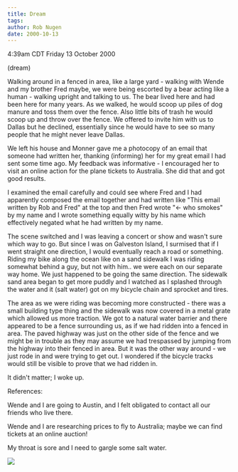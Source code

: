 ```yaml
---
title: Dream
tags: 
author: Rob Nugen
date: 2000-10-13
---
```


<title>Dream</title>
<p class=date>4:39am CDT Friday 13 October 2000
<p class=note>(dream)

<p class=dream>Walking around in a fenced in area, like a large yard -
walking with Wende and my brother Fred maybe, we were being escorted
by a bear acting like a human - walking upright and talking to us.
The bear lived here and had been here for many years.  As we walked,
he would scoop up piles of dog manure and toss them over the fence.
Also little bits of trash he would scoop up and throw over the fence.
We offered to invite him with us to Dallas but he declined,
essentially since he would have to see so many people that he might
never leave Dallas.

<p class=dream>We left his house and Monner gave me a photocopy of an
email that someone had written her, thanking (informing) her for my
great email I had sent some time ago.  My feedback was informative - I
encouraged her to visit an online action for the plane tickets to
Australia.  She did that and got good results.

<p class=dream>I examined the email carefully and could see where Fred
and I had apparently composed the email together and had written like
"This email written by Rob and Fred" at the top and then Fred wrote
"<- who smokes" by my name and I wrote something equally witty by his
name which effectively negated what he had written by my name.


<p class=dream>The scene switched and I was leaving a concert or show
and wasn't sure which way to go.  But since I was on Galveston Island,
I surmised that if I went straight one direction, I would eventually
reach a road or something.  Riding my bike along the ocean like on a
sand sidewalk I was riding somewhat behind a guy, but not with him..
we were each on our separate way home.  We just happened to be going
the same direction.  The sidewalk sand area began to get more puddly
and I watched as I splashed through the water and it (salt water) got
on my bicycle chain and sprocket and tires.

<p class=dream>The area as we were riding was becoming more
constructed - there was a small building type thing and the sidewalk
was now covered in a metal grate which allowed us more traction.  We
got to a natural water barrier and there appeared to be a fence
surrounding us, as if we had ridden into a fenced in area.  The paved
highway was just on the other side of the fence and we might be in
trouble as they may assume we had trespassed by jumping from the
highway into their fenced in area.  But it was the other way around -
we just rode in and were trying to get out.  I wondered if the bicycle
tracks would still be visible to prove that we had ridden in.

<p>It didn't matter; I woke up.

<p>References:

<p>Wende and I are going to Austin, and I felt obligated to contact
all our friends who live there.

<p>Wende and I are researching prices to fly to Australia; maybe we
can find tickets at an online auction!

<p>My throat is sore and I need to gargle some salt water.

<p><img src='/images/rob/wL-ROB.gif'>

